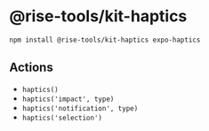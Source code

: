 # @rise-tools/kit-haptics

```sh
npm install @rise-tools/kit-haptics expo-haptics
```

## Actions

- `haptics()`
- `haptics('impact', type)`
- `haptics('notification', type)`
- `haptics('selection')`
